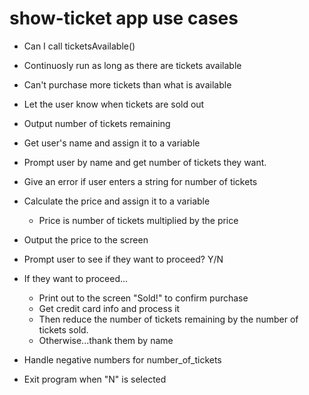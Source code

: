 # show-ticket app use cases

- Can I call ticketsAvailable()
- Continuosly run as long as there are tickets available
- Can't purchase more tickets than what is available
- Let the user know when tickets are sold out
- Output number of tickets remaining
- Get user's name and assign it to a variable
- Prompt user by name and get number of tickets they want.
- Give an error if user enters a string for number of tickets
- Calculate the price and assign it to a variable
   - Price is number of tickets multiplied by the price
- Output the price to the screen

- Prompt user to see if they want to proceed? Y/N
- If they want to proceed...
  - Print out to the screen "Sold!" to confirm purchase
  - Get credit card info and process it
  - Then reduce the number of tickets remaining by the number of tickets sold. 
  - Otherwise...thank them by name


- Handle negative numbers for number_of_tickets
- Exit program when "N" is selected

